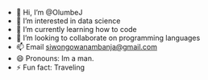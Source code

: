 - 👋 Hi, I’m @OlumbeJ
- 👀 I’m interested in data science
- 🌱 I’m currently learning how to code
- 💞️ I’m looking to collaborate on programming languages
- 📫 Email siwongowanambanja@gmail.com
- 😄 Pronouns: Im a man.
- ⚡ Fun fact: Traveling

<!---
OlumbeJ/OlumbeJ is a ✨ special ✨ repository because its `README.md` (this file) appears on your GitHub profile.
You can click the Preview link to take a look at your changes.
--->
